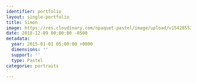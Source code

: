 ```yaml
---
identifier: portfolio
layout: single-portfolio
title: Simon
image: https://res.cloudinary.com/npaquet-pastel/image/upload/v1542855229/Simon-portrait-2-pastel-30-X-25-cm-2015.jpg
date: 2018-12-09 00:00:00 -0500
metadata:
  year: 2015-01-01 05:00:00 +0000
  dimensions: ''
  support: ''
  type: Pastel
categorie: portraits

---
```

